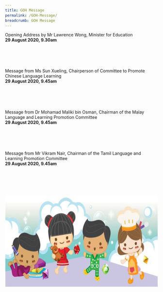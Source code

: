 ```yaml
---
title: GOH Message
permalink: /GOH-Message/
breadcrumb: GOH Message
---
```

<p>
  Opening Address by Mr Lawrence Wong, Minister for Education
<br/>
  <strong>29 August 2020, 9.30am
</strong><br/>
<br/><br/><br/><br/><br/>
Message from Ms Sun Xueling, Chairperson of Committee to Promote Chinese Language Learning 
<br/>
  <strong>29 August 2020, 9.45am
</strong><br/>
 <br/><br/><br/><br/><br/>
Message from Dr Mohamad Maliki bin Osman, Chairman of the Malay Language and Learning Promotion Committee
<br/>
  <strong>29 August 2020, 9.45am
</strong><br/>
<br/><br/><br/><br/><br/>
Message from Mr Vikram Nair, Chairman of the Tamil Language and Learning Promotion Committee
<br/>
  <strong>29 August 2020, 9.45am
</strong></p>
<br/><br/><br/><br/><br/>
<div class="image">
  <img src="images/New_footer.jpg" class="Image" width="1000" height="300"></div>
